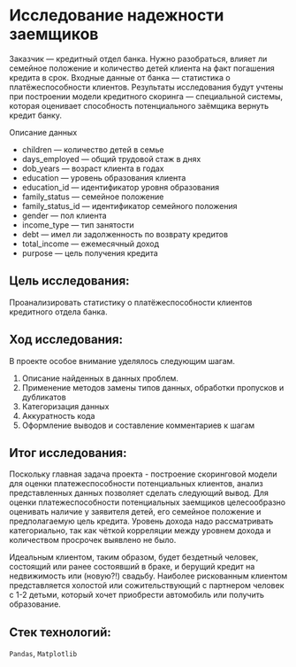 # Исследование надежности заемщиков

Заказчик — кредитный отдел банка. Нужно разобраться, влияет ли семейное положение и количество детей клиента на факт погашения кредита в срок. Входные данные от банка — статистика о платёжеспособности клиентов.
Результаты исследования будут учтены при построении модели кредитного скоринга — специальной системы, которая оценивает способность потенциального заёмщика вернуть кредит банку.

Описание данных
- children — количество детей в семье
- days_employed — общий трудовой стаж в днях
- dob_years — возраст клиента в годах
- education — уровень образования клиента
- education_id — идентификатор уровня образования
- family_status — семейное положение
- family_status_id — идентификатор семейного положения
- gender — пол клиента
- income_type — тип занятости
- debt — имел ли задолженность по возврату кредитов
- total_income — ежемесячный доход
- purpose — цель получения кредита

## Цель исследования:

Проанализировать статистику о платёжеспособности клиентов кредитного отдела банка.

## Ход исследования:

В проекте особое внимание уделялось следующим шагам.
1. Описание найденных в данных проблем.
2. Применение методов замены типов данных, обработки пропусков и дубликатов
3. Категоризация данных
4. Аккуратность кода
5. Оформление выводов и составление комментариев к шагам

## Итог исследования:

Поскольку главная задача проекта - построение скоринговой модели для оценки платежеспособности потенциальных клиентов, анализ представленных данных позволяет сделать следующий вывод. Для оценки платежеспособности потенциальных заемщиков целесообразно оценивать наличие у заявителя детей, его семейное положение и предполагаемую цель кредита. Уровень дохода надо рассматривать категориально, так как чёткой корреляции между уровнем дохода и количеством просрочек выявлено не было.

Идеальным клиентом, таким образом, будет бездетный человек, состоящий или ранее состоявший в браке, и берущий кредит на недвижимость или (новую?!) свадьбу. 
Наиболее рискованным клиентом представляется холостой или сожительствующий с партнером человек с 1-2 детьми, который хочет приобрести автомобиль или получить образование.


## Стек технологий:

`Pandas`, `Matplotlib`
